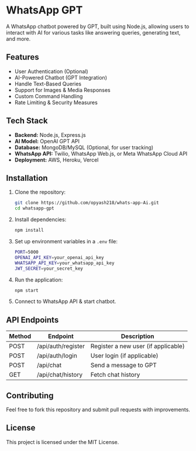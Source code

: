 # WhatsApp GPT

A WhatsApp chatbot powered by GPT, built using Node.js, allowing users to interact with AI for various tasks like answering queries, generating text, and more.

## Features
- User Authentication (Optional)
- AI-Powered Chatbot (GPT Integration)
- Handle Text-Based Queries
- Support for Images & Media Responses
- Custom Command Handling
- Rate Limiting & Security Measures

## Tech Stack
- **Backend:** Node.js, Express.js
- **AI Model:** OpenAI GPT API
- **Database:** MongoDB/MySQL (Optional, for user tracking)
- **WhatsApp API:** Twilio, WhatsApp Web.js, or Meta WhatsApp Cloud API
- **Deployment:** AWS, Heroku, Vercel

## Installation

1. Clone the repository:
   ```sh
   git clone https://github.com/opyash218/whats-app-Ai.git
   cd whatsapp-gpt
   ```
2. Install dependencies:
   ```sh
   npm install
   ```
3. Set up environment variables in a `.env` file:
   ```sh
   PORT=5000
   OPENAI_API_KEY=your_openai_api_key
   WHATSAPP_API_KEY=your_whatsapp_api_key
   JWT_SECRET=your_secret_key
   ```
4. Run the application:
   ```sh
   npm start
   ```
5. Connect to WhatsApp API & start chatbot.

## API Endpoints
| Method | Endpoint | Description |
|--------|---------|-------------|
| POST | /api/auth/register | Register a new user (if applicable) |
| POST | /api/auth/login | User login (if applicable) |
| POST | /api/chat | Send a message to GPT |
| GET | /api/chat/history | Fetch chat history |

## Contributing
Feel free to fork this repository and submit pull requests with improvements.

## License
This project is licensed under the MIT License.

